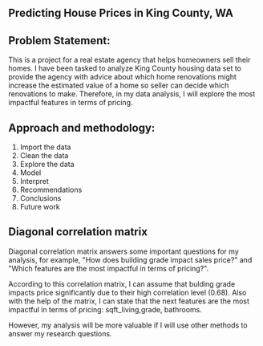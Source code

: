 ## Predicting House Prices in King County, WA

## Problem Statement:

This is a project for a real estate agency that helps homeowners sell their homes. I have been tasked to analyze King County housing data set to provide the agency with advice about which home renovations might increase the estimated value of a home so seller can decide which renovations to make. Therefore, in my data analysis, I will explore the most impactful features in terms of pricing.

## Approach and methodology:

1. Import the data
2. Clean the data
3. Explore the data
4. Model 
5. Interpret
6. Recommendations
7. Conclusions
8. Future work

## Diagonal correlation matrix

Diagonal correlation matrix answers some important questions for my analysis, for example, "How does building grade impact sales price?" and "Which features are the most impactful in terms of pricing?".

According to this correlation matrix, I can assume that bulding grade impacts price significantly due to their high correlation level (0.68). Also with the help of the matrix, I can state that the next features are the most impactful in terms of pricing: sqft_living,grade, bathrooms.

However, my analysis will be more valuable if I will use other methods to answer my research questions.














